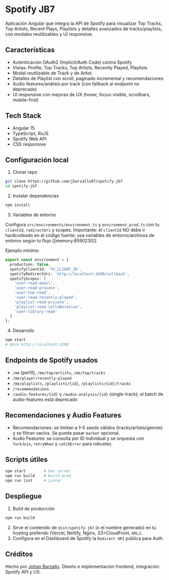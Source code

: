 # Spotify JB7

Aplicación Angular que integra la API de Spotify para visualizar Top Tracks, Top Artists, Recent Plays, Playlists y detalles avanzados de tracks/playlists, con modales reutilizables y UI responsive.

## Características

- Autenticación OAuth2 (Implicit/Auth Code) contra Spotify
- Vistas: Profile, Top Tracks, Top Artists, Recently Played, Playlists
- Modal reutilizable de Track y de Artist
- Detalles de Playlist con scroll, paginado incremental y recomendaciones
- Audio features/análisis por track (con fallback al endpoint no deprecado)
- UI responsive con mejoras de UX (hover, focus-visible, scrollbars, mobile-first)

## Tech Stack

- Angular 15
- TypeScript, RxJS
- Spotify Web API
- CSS responsive

## Configuración local

1) Clonar repo
```bash
git clone https://github.com/jbarzallo97/spotify-jb7
cd spotify-jb7
```

2) Instalar dependencias
```bash
npm install
```

3) Variables de entorno

Configura `src/environments/environment.ts` y `environment.prod.ts` con tu `clientId`, `redirectUri` y scopes. Importante: el `clientId` NO debe ir hardcodeado en el código fuente; usa variables de entorno/archivos de entorno según tu flujo [[memory:8590230]].

Ejemplo mínimo:
```ts
export const environment = {
  production: false,
  spotifyClientId: 'TU_CLIENT_ID',
  spotifyRedirectUri: 'http://localhost:4200/callback',
  spotifyScopes: [
    'user-read-email',
    'user-read-private',
    'user-top-read',
    'user-read-recently-played',
    'playlist-read-private',
    'playlist-read-collaborative',
    'user-library-read'
  ]
};
```

4) Desarrollo
```bash
npm start
# Abre http://localhost:4200
```

## Endpoints de Spotify usados

- `/me` (perfil), `/me/top/artists`, `/me/top/tracks`
- `/me/player/recently-played`
- `/me/playlists`, `/playlists/{id}`, `/playlists/{id}/tracks`
- `/recommendations`
- `/audio-features/{id}` y `/audio-analysis/{id}` (single-track); el batch de audio-features está deprecado

## Recomendaciones y Audio Features

- Recomendaciones: se limitan a 1–5 seeds válidos (tracks/artists/genres) y se filtran vacíos. Se puede pasar `market` opcional.
- Audio Features: se consulta por ID individual y se orquesta con `forkJoin`, `retryWhen` y `catchError` para robustez.

## Scripts útiles

```bash
npm start        # Dev server
npm run build    # Build prod
npm run lint     # Linter
```

## Despliegue

1) Build de producción
```bash
npm run build
```
2) Sirve el contenido de `dist/spotify-jb7` (o el nombre generado) en tu hosting preferido (Vercel, Netlify, Nginx, S3+CloudFront, etc.).
3) Configura en el Dashboard de Spotify la `Redirect URI` pública para Auth.

## Créditos

Hecho por [Johan Barzallo](https://github.com/jbarzallo97). Diseño e implementación frontend, integración Spotify API y UX.
